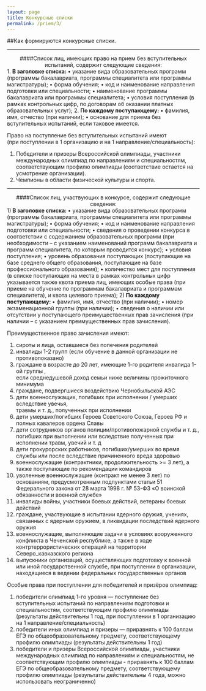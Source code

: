 ```yaml
---
layout: page
title: Конкурсные списки
permalink: /priem/3/
---
```

##Как формируются конкурсные списки.

<hr>
<center>
####Список лиц, имеющих право на прием без вступительных испытаний, содержит следующие сведения:  
</center>
1. <b> B заголовке списка: </b>  
• указание вида образовательных программ  
(программы бакалавриата, программы специалитета или программы магистратуры);  
• форма обучения;  
• код и наименование направления подготовки или специальности;  
• наименование программы бакалавриата или программы специалитета;  
• условия поступления  
(в рамках контрольных цифр, по договорам об оказании платных
образовательных услуг);  
2. <b>По каждому поступающему: </b>  
• фамилия, имя, отчество (при наличии);  
• основание для приема без вступительных испытаний, если таковое имеется.

Право на поступление без вступительных испытаний имеют  
(при поступлении в 1 организацию и на 1 направление/специальность):  
1. Победители и призеры Всероссийской олимпиады, участники международных 
олимпиад по направлениям и специальностям, соответствующим профилю 
олимпиады (соответствие остается на усмотрение организации).  
2. Чемпионы в области физической культуры и спорта.  

<hr>
<center>
####Список лиц, участвующих в конкурсе, содержит следующие сведения:  
</center>
1)<b> B заголовке списка: </b>  
• указание вида образовательных программ (программы бакалавриата, программы
специалитета или программы магистратуры);   
• форма обучения;  
• код и наименование направления подготовки или специальности;  
• сведения о проведении конкурса в соответствии с содержанием образовательных программ  
(при необходимости – с указанием наименований программ бакалавриата и
программ специалитета, по которым проводится конкурс);  
• условия поступления;  
• уровень образования поступающих   
(поступающие на базе среднего общего образования, поступающие на базе профессионального образования);  
• количество мест для поступления 
(в списке поступающих на места в рамках контрольных цифр указывается также квота приема лиц, имеющих особые права (при приеме на обучение по программам бакалавриата и программам специалитета),  и квота целевого приема);  
2) <b> По каждому поступающему:  </b>  
• фамилия, имя, отчество (при наличии);  
• номер экзаменационной группы (при наличии);  
• сведения о наличии или отсутствии у поступающего преимущественных прав
зачисления (при наличии – с указанием преимущественных прав зачисления).

Преимущественное право зачисления имеют:  
1. сироты и лица, оставшиеся без попечения родителей  
2. инвалиды 1-2 групп (если обучение в данной организации не противопоказано)  
3. граждане в возрасте до 20 лет, имеющие 1-го родителя инвалида 1-ой группы ,  
если среднедушевой доход семьи ниже величины прожиточного минимума  
4. граждане, подвергшиеся воздействию Чернобыльской АЭС  
5. дети военнослужащих, погибших при исполнении / умерших вследствие увечья,  
травмы и т. д., полученных при исполнении  
6. дети умерших/погибших Героев Советского Союза, Героев РФ и полных кавалеров
ордена Славы  
7. дети сотрудников органов полиции/противопожарной службы и т. д., погибших при
выполнении или вследствие полученных при исполнении травм, увечий и т. д  
8. дети прокурорских работников, погибших/умерших во время службы или после
вследствие причиненного вреда здоровью  
9. военнослужащие (контрактники, продолжительность >= 3 лет), а также поступающие
по рекомендации командиров  
10. уволенные военнослужащие (контракт не менее 3 лет) по основаниям,
предусмотренным подпунктами статьи 51 Федерального закона от 28 марта 1998 г. №
53-ФЗ «О воинской обязанности и военной службе»  
11. инвалиды войны, участники боевых действий, ветераны боевых действий  
12. граждане, участвующие в испытании ядерного оружия, учениях, связанных с ядерным
оружием, в ликвидации последствий ядерного оружия  
13. военнослужащие, выполняющие задачи в условиях вооруженного конфликта в
Чеченской республике, а также в ходе контртеррористических операций на
территории Северо_кавказского региона  
14. выпускники организаций, осуществляющих подготовку к военной или иной
государственной службе, при поступлении в организации, находящиеся в ведении
федеральных государственных органов  

Особые права при поступлении для победителей и призёров олимпиад:  
1. победители олимпиад 1-го уровня — поступление без вступительных испытаний по
направлениям подготовки и специальностям, соответствующим профилю олимпиады
(результаты действительны 1 год, при поступлении в 1 организацию на 1
направление/специальность)  
2. победители иных олимпиад и призеры — приравнять к 100 баллам ЕГЭ по
общеобразовательному предмету, соответствующему профилю олимпиады
(результаты действительны 1 год)  
3. победители и призеры Всероссийской олимпиады, участники международных
олимпиад по направлениям и специальностям, не соответствующим профилю
олимпиады - приравнять к 100 баллам ЕГЭ по общеобразовательному предмету,
соответствующему профилю олимпиады (результаты действительны 4 года, можно
использовать неограниченно)  
